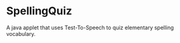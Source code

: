 SpellingQuiz
============

A java applet that uses Test-To-Speech to quiz elementary spelling vocabulary.
